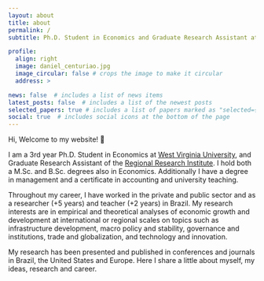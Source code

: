 ```yaml
---
layout: about
title: about
permalink: /
subtitle: Ph.D. Student in Economics and Graduate Research Assistant at <a href='https://rri.wvu.edu/'>Regional Research Institute - RRI</a>.

profile:
  align: right
  image: daniel_centuriao.jpg
  image_circular: false # crops the image to make it circular
  address: >

news: false  # includes a list of news items
latest_posts: false  # includes a list of the newest posts
selected_papers: true # includes a list of papers marked as "selected={true}"
social: true  # includes social icons at the bottom of the page
---
```


Hi, Welcome to my website! 👋 

I am a 3rd year Ph.D. Student in Economics at [West Virginia University](https://www.wvu.edu/), and Graduate Research Assistant of the [Regional Research Institute](https://rri.wvu.edu/). I hold both a M.Sc. and B.Sc. degrees also in Economics. Additionally I have a degree in management and a certificate in accounting and university teaching. 

Throughout my career, I have worked in the private and public sector and as a researcher (+5 years) and teacher (+2 years) in Brazil. My research interests are in empirical and theoretical analyses of economic growth and development at international or regional scales on topics such as infrastructure development, macro policy and stability, governance and institutions, trade and globalization, and technology and innovation.

My research has been presented and published in conferences and journals in Brazil, the United States and Europe. Here I share a little about myself, my ideas, research and career.
